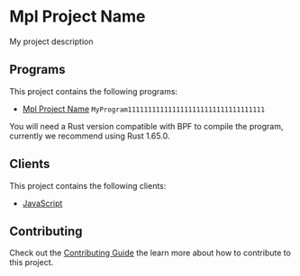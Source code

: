 # Mpl Project Name

My project description

## Programs

This project contains the following programs:

- [Mpl Project Name](./programs/mpl-project-name/README.md) `MyProgram1111111111111111111111111111111111`

You will need a Rust version compatible with BPF to compile the program, currently we recommend using Rust 1.65.0.

## Clients

This project contains the following clients:

- [JavaScript](./clients/js/README.md)

## Contributing

Check out the [Contributing Guide](./CONTRIBUTING.md) the learn more about how to contribute to this project.
